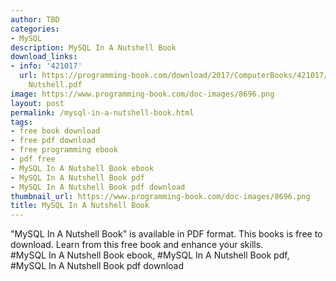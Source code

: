 ```yaml
---
author: TBD
categories:
- MySQL
description: MySQL In A Nutshell Book
download_links:
- info: '421017'
  url: https://programming-book.com/download/2017/ComputerBooks/421017/MySQL In A
    Nutshell.pdf
image: https://www.programming-book.com/doc-images/8696.png
layout: post
permalink: /mysql-in-a-nutshell-book.html
tags:
- free book download
- free pdf download
- free programming ebook
- pdf free
- MySQL In A Nutshell Book ebook
- MySQL In A Nutshell Book pdf
- MySQL In A Nutshell Book pdf download
thumbnail_url: https://www.programming-book.com/doc-images/8696.png
title: MySQL In A Nutshell Book
---
```


 
<div class="item-desc text-justify">
  "MySQL In A Nutshell Book" is available in PDF format. This books is free to download. Learn from this free book and enhance your skills.
  <br>
  #MySQL In A Nutshell Book ebook, #MySQL In A Nutshell Book pdf, #MySQL In A Nutshell Book pdf download
</div>